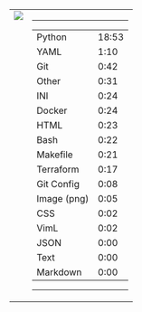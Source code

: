 
<table><tr>
<td valign="top">
  <img src="https://wakatime.com/share/@Aperture/0cd21d5d-ac4f-458d-9c71-d06f479c1297.png" />
</td>

<td valign="top">
  <hr>
  <table>
    <tr><td>Python</td><td>18:53</td></tr><tr><td>YAML</td><td>1:10</td></tr><tr><td>Git</td><td>0:42</td></tr><tr><td>Other</td><td>0:31</td></tr><tr><td>INI</td><td>0:24</td></tr><tr><td>Docker</td><td>0:24</td></tr><tr><td>HTML</td><td>0:23</td></tr><tr><td>Bash</td><td>0:22</td></tr><tr><td>Makefile</td><td>0:21</td></tr><tr><td>Terraform</td><td>0:17</td></tr><tr><td>Git Config</td><td>0:08</td></tr><tr><td>Image (png)</td><td>0:05</td></tr><tr><td>CSS</td><td>0:02</td></tr><tr><td>VimL</td><td>0:02</td></tr><tr><td>JSON</td><td>0:00</td></tr><tr><td>Text</td><td>0:00</td></tr><tr><td>Markdown</td><td>0:00</td></tr>
  </table>
  <hr>
</td>
</tr></table>

